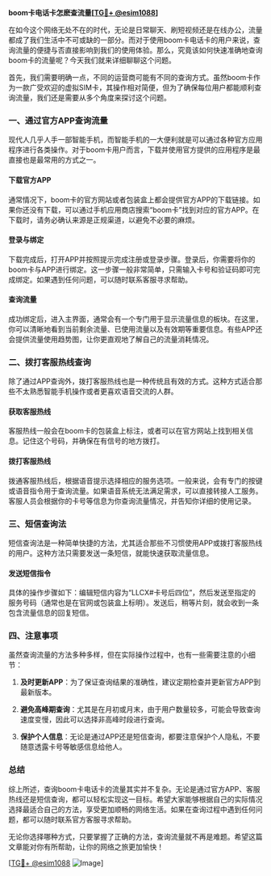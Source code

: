 **boom卡电话卡怎麽查流量[[TG💪+ @esim1088](https://t.me/s/esim1088)]**

在如今这个网络无处不在的时代，无论是日常聊天、刷短视频还是在线办公，流量都成了我们生活中不可或缺的一部分。而对于使用boom卡电话卡的用户来说，查询流量的便捷与否直接影响到我们的使用体验。那么，究竟该如何快速准确地查询boom卡的流量呢？今天我们就来详细聊聊这个问题。

首先，我们需要明确一点，不同的运营商可能有不同的查询方式。虽然boom卡作为一款广受欢迎的虚拟SIM卡，其操作相对简便，但为了确保每位用户都能顺利查询流量，我们还是需要从多个角度来探讨这个问题。

### 一、通过官方APP查询流量

现代人几乎人手一部智能手机，而智能手机的一大便利就是可以通过各种官方应用程序进行各类操作。对于boom卡用户而言，下载并使用官方提供的应用程序是最直接也是最常用的方式之一。

#### 下载官方APP

通常情况下，boom卡的官方网站或者包装盒上都会提供官方APP的下载链接。如果你还没有下载，可以通过手机应用商店搜索“boom卡”找到对应的官方APP。在下载时，请务必确认来源是正规渠道，以避免不必要的麻烦。

#### 登录与绑定

下载完成后，打开APP并按照提示完成注册或登录步骤。登录后，你需要将你的boom卡与APP进行绑定。这一步骤一般非常简单，只需输入卡号和验证码即可完成绑定。如果遇到任何问题，可以随时联系客服寻求帮助。

#### 查询流量

成功绑定后，进入主界面，通常会有一个专门用于显示流量信息的板块。在这里，你可以清晰地看到当前剩余流量、已使用流量以及有效期等重要信息。有些APP还会提供流量使用趋势图，让你更直观地了解自己的流量消耗情况。

### 二、拨打客服热线查询

除了通过APP查询外，拨打客服热线也是一种传统且有效的方式。这种方式适合那些不太熟悉智能手机操作或者更喜欢语音交流的人群。

#### 获取客服热线

客服热线一般会在boom卡的包装盒上标注，或者可以在官方网站上找到相关信息。记住这个号码，并确保在有信号的地方拨打。

#### 拨打客服热线

拨通客服热线后，根据语音提示选择相应的服务选项。一般来说，会有专门的按键或语音指令用于查询流量。如果语音系统无法满足需求，可以直接转接人工服务。客服人员会根据你的卡号等信息为你查询流量情况，并告知你详细的使用记录。

### 三、短信查询法

短信查询法是一种简单快捷的方法，尤其适合那些不习惯使用APP或拨打客服热线的用户。这种方法只需要发送一条短信，就能快速获取流量信息。

#### 发送短信指令

具体的操作步骤如下：编辑短信内容为“LLCX#卡号后四位”，然后发送至指定的服务号码（通常也是在官网或包装盒上标明）。发送后，稍等片刻，就会收到一条包含流量信息的回复短信。

### 四、注意事项

虽然查询流量的方法多种多样，但在实际操作过程中，也有一些需要注意的小细节：

1. **及时更新APP**：为了保证查询结果的准确性，建议定期检查并更新官方APP到最新版本。
   
2. **避免高峰期查询**：尤其是在月初或月末，由于用户数量较多，可能会导致查询速度变慢，因此可以选择非高峰时段进行查询。

3. **保护个人信息**：无论是通过APP还是短信查询，都要注意保护个人隐私，不要随意透露卡号等敏感信息给他人。

### 总结

综上所述，查询boom卡电话卡的流量其实并不复杂。无论是通过官方APP、客服热线还是短信查询，都可以轻松实现这一目标。希望大家能够根据自己的实际情况选择最适合自己的方法，享受更加顺畅的网络生活。如果在查询过程中遇到任何问题，都可以随时联系官方客服寻求帮助。

无论你选择哪种方式，只要掌握了正确的方法，查询流量就不再是难题。希望这篇文章能对你有所帮助，让你的网络之旅更加愉快！ 

[[TG💪+ @esim1088](https://t.me/s/esim1088) ![Image](https://i.postimg.cc/4NQfJmqS/Snipaste-2025-05-13-00-14-12.png)]